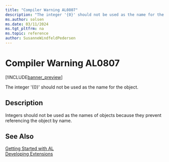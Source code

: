 ```yaml
---
title: "Compiler Warning AL0807"
description: "The integer '{0}' should not be used as the name for the object."
ms.author: solsen
ms.date: 03/11/2024
ms.tgt_pltfrm: na
ms.topic: reference
author: SusanneWindfeldPedersen
---
```

[//]: # (START>DO_NOT_EDIT)
[//]: # (IMPORTANT:Do not edit any of the content between here and the END>DO_NOT_EDIT.)
[//]: # (Any modifications should be made in the .xml files in the ModernDev repo.)
# Compiler Warning AL0807

[!INCLUDE[banner_preview](../includes/banner_preview.md)]

The integer '{0}' should not be used as the name for the object.


## Description
Integers should not be used as the names of objects because they prevent referencing the object by name.  

[//]: # (IMPORTANT: END>DO_NOT_EDIT)
## See Also  
[Getting Started with AL](../devenv-get-started.md)  
[Developing Extensions](../devenv-dev-overview.md)  